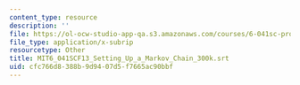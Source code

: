 ```yaml
---
content_type: resource
description: ''
file: https://ol-ocw-studio-app-qa.s3.amazonaws.com/courses/6-041sc-probabilistic-systems-analysis-and-applied-probability-fall-2013/cfc766d8388b9d9407d5f7665ac90bbf_MIT6_041SCF13_Setting_Up_a_Markov_Chain_300k.srt
file_type: application/x-subrip
resourcetype: Other
title: MIT6_041SCF13_Setting_Up_a_Markov_Chain_300k.srt
uid: cfc766d8-388b-9d94-07d5-f7665ac90bbf
---
```

